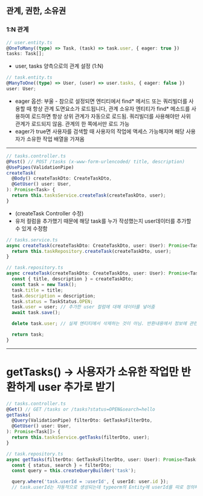 ## 관계, 권한, 소유권
### 1:N 관계
```ts
// user.entity.ts
@OneToMany((type) => Task, (task) => task.user, { eager: true })
tasks: Task[];
```
- user, tasks 양측으로의 관계 설정 (1:N)

```ts
// task.entity.ts
@ManyToOne((type) => User, (user) => user.tasks, { eager: false })
user: User;
```
- eager 옵션: 부울 - 참으로 설정되면 엔티티에서 find* 메서드 또는 쿼리빌더를 사용할 때 항상 관계 도면요소가 로드됩니다, 관계 소유자 엔티티가 find* 메소드를 사용하여 로드하면 항상 상위 관계가 자동으로 로드됨. 쿼리빌더를 사용해야만 사위 관계가 로드되지 않음. 관계의 한 쪽에서만 로드 가능
- eager가 true면 사용자를 검색할 때 사용자의 작업에 액세스 가능해지며 해당 사용자가 소유한 작업 배열을 가져옴
---

```ts
// tasks.controller.ts
@Post() // POST /tasks (x-www-form-urlencoded/ title, description)
@UsePipes(ValidationPipe)
createTask(
  @Body() createTaskDto: CreateTaskDto,
  @GetUser() user: User,
): Promise<Task> {
  return this.tasksService.createTask(createTaskDto, user);
}
```
- (createTask Controller 수정)
- 유저 컬럼을 추가했기 때문에 해당 task를 누가 작성했는지 user데이터를 추가할 수 있게 수정함

```ts
// tasks.service.ts
async createTask(createTaskDto: CreateTaskDto, user: User): Promise<Task> {
  return this.taskRepository.createTask(createTaskDto, user);
}
```

```ts
// task.repository.ts
async createTask(createTaskDto: CreateTaskDto, user: User): Promise<Task> {
  const { title, description } = createTaskDto;
  const task = new Task();
  task.title = title;
  task.description = description;
  task.status = TaskStatus.OPEN;
  task.user = user; // 추가한 user 컬럼에 대해 데이터를 넣어줌
  await task.save();

  delete task.user; // 실제 엔티티에서 삭제하는 것이 아님. 반환내용에서 정보에 관련이 없고 민감하다고 생각하기에 제거

  return task;
}
```
---
# getTasks() -> 사용자가 소유한 작업만 반환하게 user 추가로 받기
```ts
// tasks.controller.ts
@Get() // GET /tasks or /tasks?status=OPEN&search=hello
getTasks(
  @Query(ValidationPipe) filterDto: GetTasksFilterDto,
  @GetUser() user: User,
): Promise<Task[]> {
  return this.tasksService.getTasks(filterDto, user);
}
```
```ts
// task.repository.ts
async getTasks(filterDto: GetTasksFilterDto, user: User): Promise<Task[]> {
  const { status, search } = filterDto;
  const query = this.createQueryBuilder('task');

  query.where('task.userId = :userId', { userId: user.id });
  // task.userId는 자동적으로 생성되는데 typeorm의 Entity에 userId를 따로 정의해줘야 함
```
